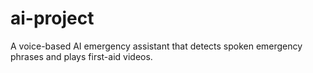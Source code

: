 # ai-project
A voice-based AI emergency assistant that detects spoken emergency phrases and plays first-aid videos.
